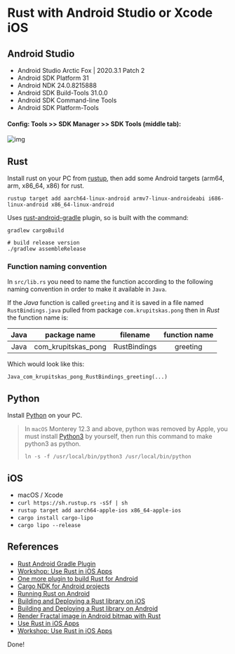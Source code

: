 # Rust with Android Studio or Xcode iOS


## Android Studio

* Android Studio Arctic Fox | 2020.3.1 Patch 2
* Android SDK Platform 31
* Android NDK 24.0.8215888
* Android SDK Build-Tools 31.0.0
* Android SDK Command-line Tools
* Android SDK Platform-Tools

#### Config: Tools >> SDK Manager >>  SDK Tools (middle tab):

![img](./sdk.png)

## Rust

Install rust on your PC from [rustup](https://rustup.rs), 
then add some Android targets (arm64, arm, x86_64, x86) for rust.
```
rustup target add aarch64-linux-android armv7-linux-androideabi i686-linux-android x86_64-linux-android
```
Uses [rust-android-gradle](https://github.com/mozilla/rust-android-gradle) plugin, so is built with the command:
```cli
gradlew cargoBuild

# build release version
./gradlew assembleRelease
```

### Function naming convention

In `src/lib.rs` you need to name the function according to the following naming convention in order to make it available in `Java`.

If the _Java_ function is called `greeting` and it is saved in a file named `RustBindings.java` pulled from package `com.krupitskas.pong` then in _Rust_ the function name is:

| Java |    package name     |   filename   | function name |
| :--: | :-----------------: | :----------: | :-----------: |
| Java | com_krupitskas_pong | RustBindings |   greeting    |

Which would look like this:

`Java_com_krupitskas_pong_RustBindings_greeting(...)`

## Python

Install [Python](https://www.python.org/downloads/) on your PC.

> In `macOS` Monterey 12.3 and above, python was removed by Apple, you must install [Python3](https://www.python.org/downloads/) by yourself, then run this command to make python3 as python.
> ```
> ln -s -f /usr/local/bin/python3 /usr/local/bin/python
> ```

## iOS

- macOS / Xcode
- `curl https://sh.rustup.rs -sSf | sh`
- `rustup target add aarch64-apple-ios x86_64-apple-ios`
- `cargo install cargo-lipo`
- `cargo lipo --release`


## References
- [Rust Android Gradle Plugin](https://github.com/mozilla/rust-android-gradle)
- [Workshop: Use Rust in iOS Apps](https://github.com/thombles/dw2019rust)
- [One more plugin to build Rust for Android](https://dev.to/willir/one-more-plugin-to-build-rust-for-android-125h)
- [Cargo NDK for Android projects](https://github.com/willir/cargo-ndk-android-gradle)
- [Running Rust on Android](https://blog.svgames.pl/article/running-rust-on-android)
- [Building and Deploying a Rust library on iOS](https://mozilla.github.io/firefox-browser-architecture/experiments/2017-09-06-rust-on-ios.html)
- [Building and Deploying a Rust library on Android](https://mozilla.github.io/firefox-browser-architecture/experiments/2017-09-21-rust-on-android.html)
- [Render Fractal image in Android bitmap with Rust](https://hoangpq.github.io/posts/rust-ndk/)
- [Use Rust in iOS Apps](https://www.youtube.com/watch?v=nykPgbxCXZA)
- [Workshop: Use Rust in iOS Apps](https://github.com/thombles/dw2019rust)

Done!
